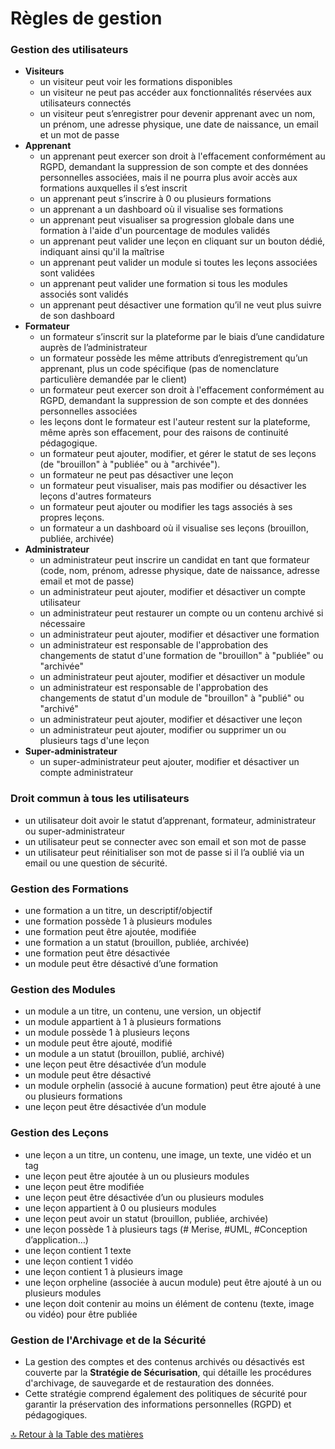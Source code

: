 # Règles de gestion

### Gestion des utilisateurs

- **Visiteurs**
  - un visiteur peut voir les formations disponibles
  - un visiteur ne peut pas accéder aux fonctionnalités réservées aux utilisateurs connectés
  - un visiteur peut s’enregistrer pour devenir apprenant avec un nom, un prénom, une adresse physique, une date de naissance, un email et un mot de passe
- **Apprenant**
  - un apprenant peut exercer son droit à l'effacement conformément au RGPD, demandant la suppression de son compte et des données personnelles associées, mais il ne pourra plus avoir accès aux formations auxquelles il s’est inscrit
  - un apprenant peut s’inscrire à 0 ou plusieurs formations
  - un apprenant a un dashboard où il visualise ses formations
  - un apprenant peut visualiser sa progression globale dans une formation à l'aide d'un pourcentage de modules validés
  - un apprenant peut valider une leçon en cliquant sur un bouton dédié, indiquant ainsi qu'il la maîtrise
  - un apprenant peut valider un module si toutes les leçons associées sont validées
  - un apprenant peut valider une formation si tous les modules associés sont validés
  - un apprenant peut désactiver une formation qu’il ne veut plus suivre de son dashboard
- **Formateur**
  - un formateur s’inscrit sur la plateforme par le biais d’une candidature auprès de l’administrateur
  - un formateur possède les même attributs d’enregistrement qu’un apprenant, plus un code spécifique (pas de nomenclature particulière demandée par le client)
  - un formateur peut exercer son droit à l'effacement conformément au RGPD, demandant la suppression de son compte et des données personnelles associées
  - les leçons dont le formateur est l'auteur restent sur la plateforme, même après son effacement, pour des raisons de continuité pédagogique.
  - un formateur peut ajouter, modifier, et gérer le statut de ses leçons (de "brouillon" à "publiée" ou à "archivée").
  - un formateur ne peut pas désactiver une leçon
  - un formateur peut visualiser, mais pas modifier ou désactiver les leçons d'autres formateurs
  - un formateur peut ajouter ou modifier les tags associés à ses propres leçons.
  - un formateur a un dashboard où il visualise ses leçons (brouillon, publiée, archivée)
- **Administrateur**
  - un administrateur peut inscrire un candidat en tant que formateur (code, nom, prénom, adresse physique, date de naissance, adresse email et mot de passe)
  - un administrateur peut ajouter, modifier et désactiver un compte utilisateur
  - un administrateur peut restaurer un compte ou un contenu archivé si nécessaire
  - un administrateur peut ajouter, modifier et désactiver une formation
  - un administrateur est responsable de l'approbation des changements de statut d'une formation de "brouillon" à "publiée" ou "archivée"
  - un administrateur peut ajouter, modifier et désactiver un module
  - un administrateur est responsable de l'approbation des changements de statut d'un module de "brouillon" à "publié" ou "archivé"
  - un administrateur peut ajouter, modifier et désactiver une leçon
  - un administrateur peut ajouter, modifier ou supprimer un ou plusieurs tags d'une leçon
- **Super-administrateur**
  - un super-administrateur peut ajouter, modifier et désactiver un compte administrateur

### Droit commun à tous les utilisateurs

- un utilisateur doit avoir le statut d’apprenant, formateur, administrateur ou super-administrateur
- un utilisateur peut se connecter avec son email et son mot de passe
- un utilisateur peut réinitialiser son mot de passe si il l’a oublié via un email ou une question de sécurité.

### Gestion des Formations

- une formation a un titre, un descriptif/objectif
- une formation possède 1 à plusieurs modules
- une formation peut être ajoutée, modifiée
- une formation a un statut (brouillon, publiée, archivée)
- une formation peut être désactivée
- un module peut être désactivé d’une formation

### Gestion des Modules

- un module a un titre, un contenu, une version, un objectif
- un module appartient à 1 à plusieurs formations
- un module possède 1 à plusieurs leçons
- un module peut être ajouté, modifié
- un module a un statut (brouillon, publié, archivé)
- une leçon peut être désactivée d’un module
- un module peut être désactivé
- un module orphelin (associé à aucune formation) peut être ajouté à une ou plusieurs formations
- une leçon peut être désactivée d’un module

### Gestion des Leçons

- une leçon a un titre, un contenu, une image, un texte, une vidéo et un tag
- une leçon peut être ajoutée à un ou plusieurs modules
- une leçon peut être modifiée
- une leçon peut être désactivée d’un ou plusieurs modules
- une leçon appartient à 0 ou plusieurs modules
- une leçon peut avoir un statut (brouillon, publiée, archivée)
- une leçon possède 1 à plusieurs tags (# Merise, #UML, #Conception d’application…)
- une leçon contient 1 texte
- une leçon contient 1 vidéo
- une leçon contient 1 à plusieurs image
- une leçon orpheline (associée à aucun module) peut être ajouté à un ou plusieurs modules
- une leçon doit contenir au moins un élément de contenu (texte, image ou vidéo) pour être publiée

### **Gestion de l'Archivage et de la Sécurité**

- La gestion des comptes et des contenus archivés ou désactivés est couverte par la **Stratégie de Sécurisation**, qui détaille les procédures d'archivage, de sauvegarde et de restauration des données.
- Cette stratégie comprend également des politiques de sécurité pour garantir la préservation des informations personnelles (RGPD) et pédagogiques.

[🔝 Retour à la Table des matières](../README.md#table-des-matieres)

